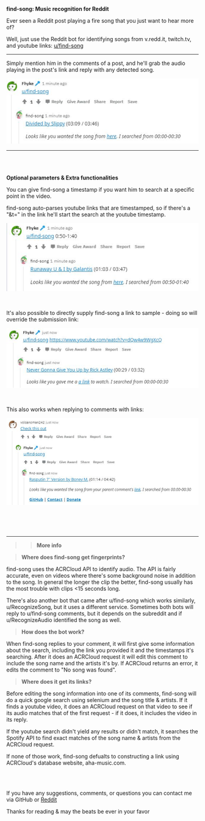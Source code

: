 **find-song: Music recognition for Reddit**


Ever seen a Reddit post playing a fire song that you just want to hear more of? 

Well, just use the Reddit bot for identifying songs from v.redd.it, twitch.tv, and youtube links: [u/find-song](https://reddit.com/user/find-song)

******

Simply mention him in the comments of a post, and he'll grab the audio playing in the post's link and reply with any detected song.

![image](/images/findsong1.JPG)

******
<br />

<br />


**Optional parameters & Extra functionalities**

You can give find-song a timestamp if you want him to search at a specific point in the video.

find-song auto-parses youtube links that are timestamped, so if there's a "&t=" in the link he'll start the search at the youtube timestamp.

![image](/images/findsong2.JPG)



<br />

It's also possible to directly supply find-song a link to sample - doing so will override the submission link:

![image](/images/findsong3.JPG)

<br />

This also works when replying to comments with links:

![image](/images/findsong4.JPG)

<br />

<br />

<br />

******

>>**More info**

>**Where does find-song get fingerprints?**

find-song uses the ACRCloud API to identify audio. The API is fairly accurate, even on videos where there's some background noise in addition to the song. In general the longer the clip the better, find-song usually has the most trouble with clips <15 seconds long.

There's also another bot that came after u/find-song which works similarly, u/RecognizeSong, but it uses a different service. Sometimes both bots will reply to u/find-song comments, but it depends on the subreddit and if u/RecognizeAudio identified the song as well.


>**How does the bot work?**

When find-song replies to your comment, it will first give some information about the search, including the link you provided it and the timestamps it's searching. After it does an ACRCloud request it will edit this comment to include the song name and the artists it's by. If ACRCloud returns an error, it edits the comment to "No song was found".

>**Where does it get its links?**

Before editing the song information into one of its comments, find-song will do a quick google search using selenium and the song title & artists. If it finds a youtube video, it does an ACRCloud request on that video to see if its audio matches that of the first request - if it does, it includes the video in its reply.

If the youtube search didn't yield any results or didn't match, it searches the Spotify API to find exact matches of the song name & artists from the ACRCloud request.

If none of those work, find-song defualts to constructing a link using ACRCloud's database website, aha-music.com.

<br />

<br />

If you have any suggestions, comments, or questions you can contact me via GitHub or [Reddit](https://www.reddit.com/message/compose?to=Fhyke&subject=contact%20about%20find-song)

Thanks for reading & may the beats be ever in your favor
